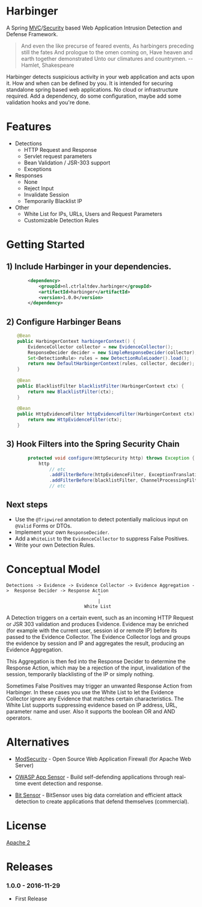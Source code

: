 # Harbinger

A Spring [MVC](http://projects.spring.io/spring-framework/)/[Security](http://projects.spring.io/spring-security/) based Web Application Intrusion Detection and Defense Framework.

> And even the like precurse of feared events, As harbingers preceding still the fates And prologue to the omen coming on, Have heaven and earth together demonstrated Unto our climatures and countrymen. -- Hamlet, Shakespeare

Harbinger detects suspicious activity in your web application and acts upon it. How and when can be defined by you.
It is intended for securing standalone spring based web applications. No cloud or infrastructure required.
Add a dependency, do some configuration, maybe add some validation hooks and you're done.  

# Features

* Detections
  * HTTP Request and Response
  * Servlet request parameters
  * Bean Validation / JSR-303 support
  * Exceptions
* Responses
  * None
  * Reject Input
  * Invalidate Session
  * Temporarily Blacklist IP 
* Other
  * White List for IPs, URLs, Users and Request Parameters
  * Customizable Detection Rules    

# Getting Started

## 1) Include Harbinger in your dependencies.

```xml
        <dependency>
            <groupId>nl.ctrlaltdev.harbinger</groupId>
            <artifactId>harbinger</artifactId>
            <version>1.0.0</version>
        </dependency>
```

## 2) Configure Harbinger Beans

```java
    @Bean
    public HarbingerContext harbingerContext() {
        EvidenceCollector collector = new EvidenceCollector();
        ResponseDecider decider = new SimpleResponseDecider(collector);
        Set<DetectionRule> rules = new DetectionRuleLoader().load();
        return new DefaultHarbingerContext(rules, collector, decider);
    }
    
    @Bean
    public BlacklistFilter blacklistFilter(HarbingerContext ctx) {
        return new BlacklistFilter(ctx);
    }
    
    @Bean
    public HttpEvidenceFilter httpEvidenceFilter(HarbingerContext ctx) {
        return new HttpEvidenceFilter(ctx);
    }
```

## 3) Hook Filters into the Spring Security Chain

```java
        protected void configure(HttpSecurity http) throws Exception {
            http
                // etc
                .addFilterBefore(httpEvidenceFilter, ExceptionTranslationFilter.class) 
                .addFilterBefore(blacklistFilter, ChannelProcessingFilter.class)
                // etc
```

## Next steps

* Use the `@Tripwired` annotation to detect potentially malicious input on `@Valid` Forms or DTOs.
* Implement your own `ResponseDecider`.
* Add a `WhiteList` to the `EvidenceCollector` to suppress False Positives.
* Write your own Detection Rules.

# Conceptual Model

```
Detections -> Evidence -> Evidence Collector -> Evidence Aggregation ->  Response Decider -> Response Action
                                  ^
                                  |
                             White List
```

A Detection triggers on a certain event, such as an incoming HTTP Request or JSR 303 validation and produces Evidence.
Evidence may be enriched (for example with the current user, session id or remote IP) before its passed to the Evidence Collector.
The Evidence Collector logs and groups the evidence by session and IP and aggregates the result, producing an Evidence Aggregation.

This Aggregation is then fed into the Response Decider to determine the Response Action, which may be a rejection of the input, invalidation of the session, temporarily blacklisting of the IP or simply nothing. 

Sometimes False Positives may trigger an unwanted Response Action from Harbinger. 
In these cases you use the White List to let the Evidence Collector ignore any Evidence that matches certain characteristics.
The White List supports suppressing evidence based on IP address, URL, parameter name and user. Also it supports the boolean OR and AND operators.   

# Alternatives

* [ModSecurity](https://www.modsecurity.org/) - Open Source Web Application Firewall (for Apache Web Server)

* [OWASP App Sensor](https://www.owasp.org/index.php/OWASP_AppSensor_Project) - Build self-defending applications through real-time event detection and response.

* [Bit Sensor](https://bitsensor.io/) - BitSensor uses big data correlation and efficient attack detection to create applications that defend themselves (commercial).

# License

[Apache 2](http://www.apache.org/licenses/LICENSE-2.0)

# Releases

### 1.0.0 - 2016-11-29 

* First Release

	